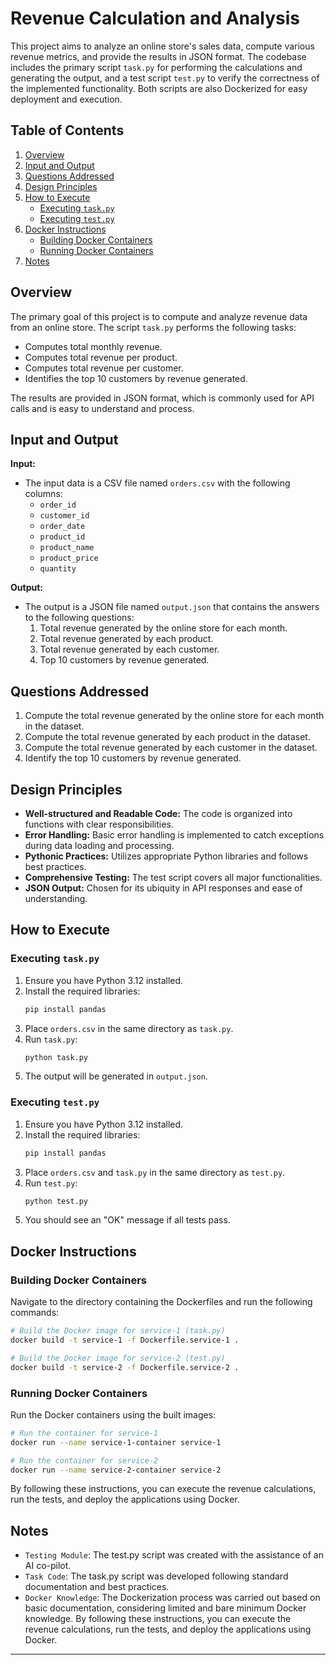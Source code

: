 # Revenue Calculation and Analysis

This project aims to analyze an online store's sales data, compute various revenue metrics, and provide the results in JSON format. The codebase includes the primary script `task.py` for performing the calculations and generating the output, and a test script `test.py` to verify the correctness of the implemented functionality. Both scripts are also Dockerized for easy deployment and execution.

## Table of Contents
1. [Overview](#overview)
2. [Input and Output](#input-and-output)
3. [Questions Addressed](#questions-addressed)
4. [Design Principles](#design-principles)
5. [How to Execute](#how-to-execute)
    - [Executing `task.py`](#executing-taskpy)
    - [Executing `test.py`](#executing-testpy)
6. [Docker Instructions](#docker-instructions)
    - [Building Docker Containers](#building-docker-containers)
    - [Running Docker Containers](#running-docker-containers)
7. [Notes](#notes)

## Overview

The primary goal of this project is to compute and analyze revenue data from an online store. The script `task.py` performs the following tasks:
- Computes total monthly revenue.
- Computes total revenue per product.
- Computes total revenue per customer.
- Identifies the top 10 customers by revenue generated.

The results are provided in JSON format, which is commonly used for API calls and is easy to understand and process.

## Input and Output

**Input:**
- The input data is a CSV file named `orders.csv` with the following columns:
  - `order_id`
  - `customer_id`
  - `order_date`
  - `product_id`
  - `product_name`
  - `product_price`
  - `quantity`

**Output:**
- The output is a JSON file named `output.json` that contains the answers to the following questions:
  1. Total revenue generated by the online store for each month.
  2. Total revenue generated by each product.
  3. Total revenue generated by each customer.
  4. Top 10 customers by revenue generated.

## Questions Addressed

1. Compute the total revenue generated by the online store for each month in the dataset.
2. Compute the total revenue generated by each product in the dataset.
3. Compute the total revenue generated by each customer in the dataset.
4. Identify the top 10 customers by revenue generated.

## Design Principles

- **Well-structured and Readable Code:** The code is organized into functions with clear responsibilities.
- **Error Handling:** Basic error handling is implemented to catch exceptions during data loading and processing.
- **Pythonic Practices:** Utilizes appropriate Python libraries and follows best practices.
- **Comprehensive Testing:** The test script covers all major functionalities.
- **JSON Output:** Chosen for its ubiquity in API responses and ease of understanding.

## How to Execute

### Executing `task.py`

1. Ensure you have Python 3.12 installed.
2. Install the required libraries:
   ```bash
   pip install pandas
   ```
3. Place `orders.csv` in the same directory as `task.py`.
4. Run `task.py`:
   ```bash
   python task.py
   ```
5. The output will be generated in `output.json`.

### Executing `test.py`

1. Ensure you have Python 3.12 installed.
2. Install the required libraries:
   ```bash
   pip install pandas
   ```
3. Place `orders.csv` and `task.py` in the same directory as `test.py`.
4. Run `test.py`:
   ```bash
   python test.py
   ```
5. You should see an "OK" message if all tests pass.

## Docker Instructions

### Building Docker Containers

Navigate to the directory containing the Dockerfiles and run the following commands:

```bash
# Build the Docker image for service-1 (task.py)
docker build -t service-1 -f Dockerfile.service-1 .

# Build the Docker image for service-2 (test.py)
docker build -t service-2 -f Dockerfile.service-2 .
```

### Running Docker Containers

Run the Docker containers using the built images:

```bash
# Run the container for service-1
docker run --name service-1-container service-1

# Run the container for service-2
docker run --name service-2-container service-2
```

By following these instructions, you can execute the revenue calculations, run the tests, and deploy the applications using Docker. 

## Notes
- `Testing Module`: The test.py script was created with the assistance of an AI co-pilot.
- `Task Code`: The task.py script was developed following standard documentation and best practices.
- `Docker Knowledge`: The Dockerization process was carried out based on basic documentation, considering limited and bare minimum Docker knowledge.
By following these instructions, you can execute the revenue calculations, run the tests, and deploy the applications using Docker.

---